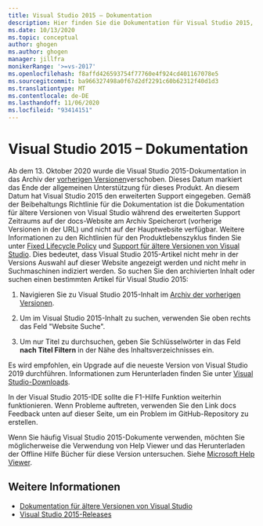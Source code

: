 ```yaml
---
title: Visual Studio 2015 – Dokumentation
description: Hier finden Sie die Dokumentation für Visual Studio 2015, nachdem diese auf der Website der Vorgängerversion archiviert wurde.
ms.date: 10/13/2020
ms.topic: conceptual
author: ghogen
ms.author: ghogen
manager: jillfra
monikerRange: '>=vs-2017'
ms.openlocfilehash: f8affd426593754f77760e4f924cd401167078e5
ms.sourcegitcommit: ba966327498a0f67d2df2291c60b62312f40d1d3
ms.translationtype: MT
ms.contentlocale: de-DE
ms.lasthandoff: 11/06/2020
ms.locfileid: "93414151"
---
```

# <a name="visual-studio-2015-documentation"></a>Visual Studio 2015 – Dokumentation

Ab dem 13. Oktober 2020 wurde die Visual Studio 2015-Dokumentation in das Archiv der [vorherigen Versionen](/previous-versions/visualstudio/visual-studio-2015)verschoben. Dieses Datum markiert das Ende der allgemeinen Unterstützung für dieses Produkt. An diesem Datum hat Visual Studio 2015 den erweiterten Support eingegeben. Gemäß der Beibehaltungs Richtlinie für die Dokumentation ist die Dokumentation für ältere Versionen von Visual Studio während des erweiterten Support Zeitraums auf der docs-Website am Archiv Speicherort (vorherige Versionen in der URL) und nicht auf der Hauptwebsite verfügbar. Weitere Informationen zu den Richtlinien für den Produktlebenszyklus finden Sie unter [Fixed Lifecycle Policy](/lifecycle/policies/fixed) und [Support für ältere Versionen von Visual Studio](/visualstudio/releases/2019/servicing#support-for-older-versions-of-visual-studio). Dies bedeutet, dass Visual Studio 2015-Artikel nicht mehr in der Versions Auswahl auf dieser Website angezeigt werden und nicht mehr in Suchmaschinen indiziert werden. So suchen Sie den archivierten Inhalt oder suchen einen bestimmten Artikel für Visual Studio 2015:

1. Navigieren Sie zu Visual Studio 2015-Inhalt im [Archiv der vorherigen Versionen](/previous-versions/visualstudio/visual-studio-2015).

1. Um im Visual Studio 2015-Inhalt zu suchen, verwenden Sie oben rechts das Feld "Website Suche".

1. Um nur Titel zu durchsuchen, geben Sie Schlüsselwörter in das Feld **nach Titel Filtern** in der Nähe des Inhaltsverzeichnisses ein.

Es wird empfohlen, ein Upgrade auf die neueste Version von Visual Studio 2019 durchführen. Informationen zum Herunterladen finden Sie unter [Visual Studio-Downloads](https://visualstudio.microsoft.com/downloads/).

In der Visual Studio 2015-IDE sollte die F1-Hilfe Funktion weiterhin funktionieren. Wenn Probleme auftreten, verwenden Sie den Link docs Feedback unten auf dieser Seite, um ein Problem im GitHub-Repository zu erstellen.

Wenn Sie häufig Visual Studio 2015-Dokumente verwenden, möchten Sie möglicherweise die Verwendung von Help Viewer und das Herunterladen der Offline Hilfe Bücher für diese Version untersuchen. Siehe [Microsoft Help Viewer](./help-viewer/overview.md).

## <a name="see-also"></a>Weitere Informationen

- [Dokumentation für ältere Versionen von Visual Studio](/previous-versions/visualstudio/)
- [Visual Studio 2015-Releases](/visualstudio/releasenotes/vs2015-version-history)